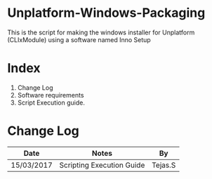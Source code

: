 ﻿# Unplatform-Windows-Packaging
This is the script for making the windows installer for Unplatform (CLIxModule) using a software named Inno Setup 

# Index
1. Change Log
2. Software requirements
3. Script Execution guide. 

# Change Log 

 Date|Notes|By 
------------ | ------------- | -------------
15/03/2017 | Scripting Execution Guide | Tejas.S


